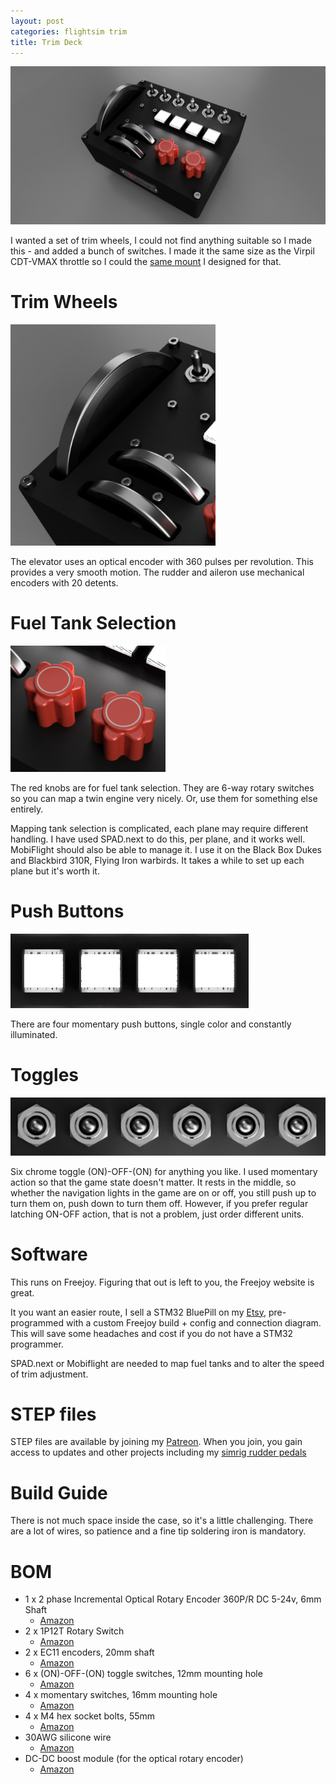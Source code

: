 ```yaml
---
layout: post
categories: flightsim trim
title: Trim Deck
---
```


![CDT_VMAX_Mount_2025 May 26_10 49 37PM 000_CustomizedView43852198952_jpg](../assets/trim-deck/CDT_VMAX_Mount_2025-May-26_10-49-37PM-000_CustomizedView43852198952_jpg.jpg)

I wanted a set of trim wheels, I could not find anything suitable so I made this - and added a bunch of switches. I made it the same size as the Virpil CDT-VMAX throttle so I could the [same mount](./virpil-cdt-vmax-bracket) I designed for that. 

# Trim Wheels

![1](../assets/trim-deck/1.png)

The elevator uses an optical encoder with 360 pulses per revolution. This provides a very smooth motion. The rudder and aileron use mechanical encoders with 20 detents.

# Fuel Tank Selection

![2](../assets/trim-deck/2.png)

The red knobs are for fuel tank selection. They are 6-way rotary switches so you can map a twin engine very nicely. Or, use them for something else entirely.

Mapping tank selection is complicated, each plane may require different handling. I have used SPAD.next to do this, per plane, and it works well. MobiFlight should also be able to manage it. I use it on the Black Box Dukes and Blackbird 310R, Flying Iron warbirds. It takes a while to set up each plane but it's worth it.

# Push Buttons

![3](../assets/trim-deck/3.png)

There are four momentary push buttons, single color and constantly illuminated.

# Toggles

![4](../assets/trim-deck/4.png)

Six chrome toggle (ON)-OFF-(ON) for anything you like. I used momentary action so that the game state doesn't matter. It rests in the middle, so whether the navigation lights in the game are on or off, you still push up to turn them on, push down to turn them off. However, if you prefer regular latching ON-OFF action, that is not a problem, just order different units.

# Software

This runs on Freejoy. Figuring that out is left to you, the Freejoy website is great. 

It you want an easier route, I sell a STM32 BluePill on my [Etsy](https://s16nengineering.etsy.com), pre-programmed with a custom Freejoy build + config and connection diagram. This will save some headaches and cost if you do not have a STM32 programmer.

SPAD.next or Mobiflight are needed to map fuel tanks and to alter the speed of trim adjustment.

# STEP files

STEP files are available by joining my [Patreon](https://patreon.com/s16n). When you join, you gain access to updates and other projects including my [simrig rudder pedals](rudder-pedals) 

# Build Guide

There is not much space inside the case, so it's a little challenging. There are a lot of wires, so patience and a fine tip soldering iron is mandatory.

# BOM

- 1 x 2 phase Incremental Optical Rotary Encoder 360P/R DC 5-24v, 6mm Shaft
  - [Amazon](https://www.amazon.com/dp/B07MWZ4CLT)
- 2 x 1P12T Rotary Switch
  - [Amazon](https://www.amazon.com/dp/B074WMC9C8)
- 2 x EC11 encoders, 20mm shaft
  - [Amazon](https://www.amazon.com/dp/B08728K3YB)
- 6 x (ON)-OFF-(ON) toggle switches, 12mm mounting hole
  - [Amazon](https://www.amazon.com/dp/B09JFYNFFK)
- 4 x momentary switches, 16mm mounting hole
  - [Amazon](https://www.amazon.com/dp/B0BFQM928J)
- 4 x M4 hex socket bolts, 55mm 
  - [Amazon](https://www.amazon.com/dp/B0DFYK39N6)
- 30AWG silicone wire
  - [Amazon](https://www.amazon.com/dp/B01M70EDCW) 
- DC-DC boost module (for the optical rotary encoder)
  - [Amazon](https://www.amazon.com/dp/B07T7FWVP8)


